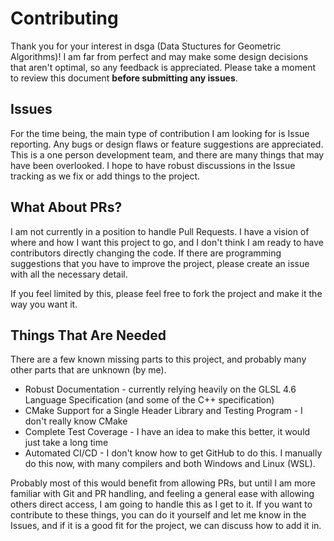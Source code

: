 # Contributing

Thank you for your interest in dsga (Data Stuctures for Geometric Algorithms)! I am far from perfect and may make some design decisions that aren't optimal, so any feedback is appreciated. Please take a moment to review this document **before submitting any issues**.

## Issues

For the time being, the main type of contribution I am looking for is Issue reporting. Any bugs or design flaws or feature suggestions are appreciated. This is a one person development team, and there are many things that may have been overlooked. I hope to have robust discussions in the Issue tracking as we fix or add things to the project.

## What About PRs?

I am not currently in a position to handle Pull Requests. I have a vision of where and how I want this project to go, and I don't think I am ready to have contributors directly changing the code. If there are programming suggestions that you have to improve the project, please create an issue with all the necessary detail.

If you feel limited by this, please feel free to fork the project and make it the way you want it.

## Things That Are Needed

There are a few known missing parts to this project, and probably many other parts that are unknown (by me).
* Robust Documentation - currently relying heavily on the GLSL 4.6 Language Specification (and some of the C++ specification)
* CMake Support for a Single Header Library and Testing Program - I don't really know CMake
* Complete Test Coverage - I have an idea to make this better, it would just take a long time
* Automated CI/CD - I don't know how to get GitHub to do this. I manually do this now, with many compilers and both Windows and Linux (WSL).

Probably most of this would benefit from allowing PRs, but until I am more familiar with Git and PR handling, and feeling a general ease with allowing others direct access, I am going to handle this as I get to it. If you want to contribute to these things, you can do it yourself and let me know in the Issues, and if it is a good fit for the project, we can discuss how to add it in.
